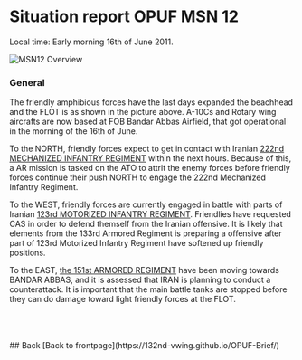# Situation report OPUF MSN 12
Local time: Early morning 16th of June 2011.


![MSN12 Overview](/OPUF-Brief/Images/MSN12_OVERVIEW.PNG)


### General
The friendly amphibious forces have the last days expanded the beachhead and the FLOT is as shown in the picture above.
A-10Cs and Rotary wing aircrafts are now based at FOB Bandar Abbas Airfield, that got operational in the morning of the 16th of June.

 
To the NORTH, friendly forces expect to get in contact with Iranian [222nd MECHANIZED INFANTRY REGIMENT](/OPUF-Brief/Docs/Enemy/222ND_IFV_REGT.html) within the next hours. Because of this, a 
AR mission is tasked on the ATO to attrit the enemy forces before friendly forces continue their push NORTH to engage the 222nd Mechanized Infantry Regiment.


To the WEST, friendly forces are currently engaged in battle with parts of Iranian [123rd MOTORIZED INFANTRY REGIMENT](/OPUF-Brief/Docs/Enemy/123RD_APC_REGT.html). Friendlies have requested CAS in order to defend
themself from the Iranian offensive. It is likely that elements from the 133rd Armored Regiment is preparing a offensive after part of 123rd Motorized Infantry Regiment have softened up friendly positions.


To the EAST, [the 151st ARMORED REGIMENT](/OPUF-Brief/Docs/Enemy/151ST_MBT_REGT.html) have been moving towards BANDAR ABBAS, and it is assessed that IRAN is planning to conduct a counterattack. 
It is important that the main battle tanks are stopped before they can do damage toward light friendly forces at the FLOT.





<br>
<br>
<br>
## Back
[Back to frontpage](https://132nd-vwing.github.io/OPUF-Brief/)


